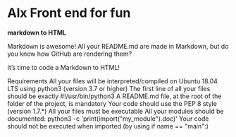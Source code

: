 # Alx Front end for fun

__markdown to HTML__

Markdown is awesome! All your README.md are made in Markdown, but do you know how GitHub are rendering them?

It’s time to code a Markdown to HTML!

Requirements All your files will be interpreted/compiled on Ubuntu 18.04 LTS using python3 (version 3.7 or higher) The first line of all your files should be exactly #!/usr/bin/python3 A README.md file, at the root of the folder of the project, is mandatory Your code should use the PEP 8 style (version 1.7.*) All your files must be executable All your modules should be documented: python3 -c 'print(import("my_module").doc)' Your code should not be executed when imported (by using if name == "main":)
